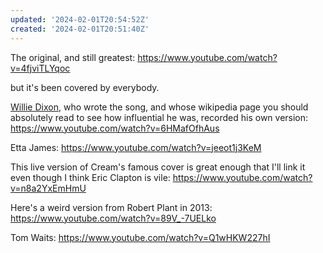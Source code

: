 ```yaml
---
updated: '2024-02-01T20:54:52Z'
created: '2024-02-01T20:51:40Z'
---
```

The original, and still greatest: https://www.youtube.com/watch?v=4fjviTLYqoc

but it's been covered by everybody.

[Willie Dixon](https://en.wikipedia.org/wiki/Willie_Dixon), who wrote the song, and whose wikipedia page you should absolutely read to see how influential he was, recorded his own version: https://www.youtube.com/watch?v=6HMafOfhAus

Etta James: https://www.youtube.com/watch?v=jeeot1j3KeM

This live version of Cream's famous cover is great enough that I'll link it even though I think Eric Clapton is vile: https://www.youtube.com/watch?v=n8a2YxEmHmU

Here's a weird version from Robert Plant in 2013: https://www.youtube.com/watch?v=89V_-7UELko

Tom Waits: https://www.youtube.com/watch?v=Q1wHKW227hI